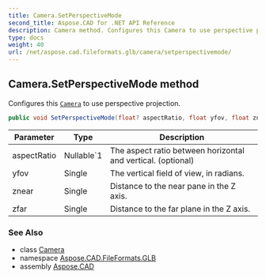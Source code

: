 ```yaml
---
title: Camera.SetPerspectiveMode
second_title: Aspose.CAD for .NET API Reference
description: Camera method. Configures this Camera to use perspective projection
type: docs
weight: 40
url: /net/aspose.cad.fileformats.glb/camera/setperspectivemode/
---
```

## Camera.SetPerspectiveMode method

Configures this [`Camera`](../) to use perspective projection.

```csharp
public void SetPerspectiveMode(float? aspectRatio, float yfov, float znear, float zfar)
```

| Parameter | Type | Description |
| --- | --- | --- |
| aspectRatio | Nullable`1 | The aspect ratio between horizontal and vertical. (optional) |
| yfov | Single | The vertical field of view, in radians. |
| znear | Single | Distance to the near pane in the Z axis. |
| zfar | Single | Distance to the far plane in the Z axis. |

### See Also

* class [Camera](../)
* namespace [Aspose.CAD.FileFormats.GLB](../../camera/)
* assembly [Aspose.CAD](../../../)


